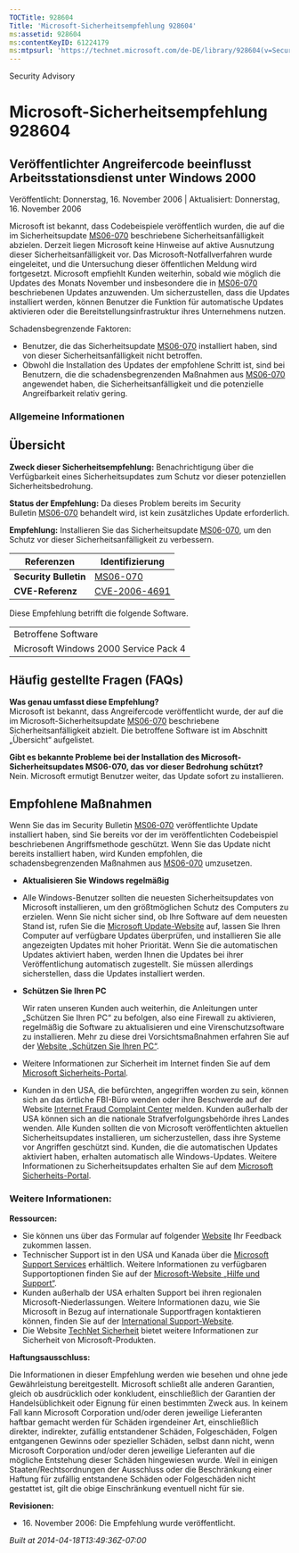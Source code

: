 ```yaml
---
TOCTitle: 928604
Title: 'Microsoft-Sicherheitsempfehlung 928604'
ms:assetid: 928604
ms:contentKeyID: 61224179
ms:mtpsurl: 'https://technet.microsoft.com/de-DE/library/928604(v=Security.10)'
---
```


Security Advisory

Microsoft-Sicherheitsempfehlung 928604
======================================

Veröffentlichter Angreifercode beeinflusst Arbeitsstationsdienst unter Windows 2000
-----------------------------------------------------------------------------------

Veröffentlicht: Donnerstag, 16. November 2006 | Aktualisiert: Donnerstag, 16. November 2006

Microsoft ist bekannt, dass Codebeispiele veröffentlich wurden, die auf die im Sicherheitsupdate [MS06-070](http://www.microsoft.com/germany/technet/sicherheit/bulletins/ms06-070.mspx) beschriebene Sicherheitsanfälligkeit abzielen. Derzeit liegen Microsoft keine Hinweise auf aktive Ausnutzung dieser Sicherheitsanfälligkeit vor. Das Microsoft-Notfallverfahren wurde eingeleitet, und die Untersuchung dieser öffentlichen Meldung wird fortgesetzt.
Microsoft empfiehlt Kunden weiterhin, sobald wie möglich die Updates des Monats November und insbesondere die in [MS06-070](http://www.microsoft.com/germany/technet/sicherheit/bulletins/ms06-070.mspx) beschriebenen Updates anzuwenden. Um sicherzustellen, dass die Updates installiert werden, können Benutzer die Funktion für automatische Updates aktivieren oder die Bereitstellungsinfrastruktur ihres Unternehmens nutzen.

Schadensbegrenzende Faktoren:

-   Benutzer, die das Sicherheitsupdate [MS06-070](http://www.microsoft.com/germany/technet/sicherheit/bulletins/ms06-070.mspx) installiert haben, sind von dieser Sicherheitsanfälligkeit nicht betroffen.
-   Obwohl die Installation des Updates der empfohlene Schritt ist, sind bei Benutzern, die die schadensbegrenzenden Maßnahmen aus [MS06-070](http://www.microsoft.com/germany/technet/sicherheit/bulletins/ms06-070.mspx) angewendet haben, die Sicherheitsanfälligkeit und die potenzielle Angreifbarkeit relativ gering.

### Allgemeine Informationen

Übersicht
---------

**Zweck dieser Sicherheitsempfehlung:** Benachrichtigung über die Verfügbarkeit eines Sicherheitsupdates zum Schutz vor dieser potenziellen Sicherheitsbedrohung.

**Status der Empfehlung:** Da dieses Problem bereits im Security Bulletin [MS06-070](http://www.microsoft.com/germany/technet/sicherheit/bulletins/ms06-070.mspx) behandelt wird, ist kein zusätzliches Update erforderlich.

**Empfehlung:** Installieren Sie das Sicherheitsupdate [MS06-070](http://www.microsoft.com/germany/technet/sicherheit/bulletins/ms06-070.mspx), um den Schutz vor dieser Sicherheitsanfälligkeit zu verbessern.

| Referenzen            | Identifizierung                                                                         |
|-----------------------|-----------------------------------------------------------------------------------------|
| **Security Bulletin** | [MS06-070](http://www.microsoft.com/germany/technet/sicherheit/bulletins/ms06-070.mspx) |
| **CVE-Referenz**      | [CVE-2006-4691](http://www.cve.mitre.org/cgi-bin/cvename.cgi?name=cve-2006-4691)        |

Diese Empfehlung betrifft die folgende Software.

|                                       |
|---------------------------------------|
| Betroffene Software                   |
| Microsoft Windows 2000 Service Pack 4 |

Häufig gestellte Fragen (FAQs)
------------------------------

**Was genau umfasst diese Empfehlung?**  
Microsoft ist bekannt, dass Angreifercode veröffentlicht wurde, der auf die im Microsoft-Sicherheitsupdate [MS06-070](http://www.microsoft.com/germany/technet/sicherheit/bulletins/ms06-070.mspx) beschriebene Sicherheitsanfälligkeit abzielt. Die betroffene Software ist im Abschnitt „Übersicht“ aufgelistet.

**Gibt es bekannte Probleme bei der Installation des Microsoft-Sicherheitsupdates MS06-070, das vor dieser Bedrohung schützt?**  
Nein. Microsoft ermutigt Benutzer weiter, das Update sofort zu installieren.

Empfohlene Maßnahmen
--------------------

Wenn Sie das im Security Bulletin [MS06-070](http://www.microsoft.com/germany/technet/sicherheit/bulletins/ms06-070.mspx) veröffentlichte Update installiert haben, sind Sie bereits vor der im veröffentlichten Codebeispiel beschriebenen Angriffsmethode geschützt. Wenn Sie das Update nicht bereits installiert haben, wird Kunden empfohlen, die schadensbegrenzenden Maßnahmen aus [MS06-070](http://www.microsoft.com/germany/technet/sicherheit/bulletins/ms06-070.mspx) umzusetzen.

-   **Aktualisieren Sie Windows regelmäßig**
-   Alle Windows-Benutzer sollten die neuesten Sicherheitsupdates von Microsoft installieren, um den größtmöglichen Schutz des Computers zu erzielen. Wenn Sie nicht sicher sind, ob Ihre Software auf dem neuesten Stand ist, rufen Sie die [Microsoft Update-Website](http://update.microsoft.com/microsoftupdate) auf, lassen Sie Ihren Computer auf verfügbare Updates überprüfen, und installieren Sie alle angezeigten Updates mit hoher Priorität. Wenn Sie die automatischen Updates aktiviert haben, werden Ihnen die Updates bei ihrer Veröffentlichung automatisch zugestellt. Sie müssen allerdings sicherstellen, dass die Updates installiert werden.
-   **Schützen Sie Ihren PC**

    Wir raten unseren Kunden auch weiterhin, die Anleitungen unter „Schützen Sie Ihren PC“ zu befolgen, also eine Firewall zu aktivieren, regelmäßig die Software zu aktualisieren und eine Virenschutzsoftware zu installieren. Mehr zu diese drei Vorsichtsmaßnahmen erfahren Sie auf der [Website „Schützen Sie Ihren PC“](http://www.microsoft.com/germany/protect).

-   Weitere Informationen zur Sicherheit im Internet finden Sie auf dem [Microsoft Sicherheits-Portal](http://www.microsoft.com/germany/sicherheit/).
-   Kunden in den USA, die befürchten, angegriffen worden zu sein, können sich an das örtliche FBI-Büro wenden oder ihre Beschwerde auf der Website [Internet Fraud Complaint Center](http://www.ifccfbi.gov/index.asp) melden. Kunden außerhalb der USA können sich an die nationale Strafverfolgungsbehörde ihres Landes wenden.
    Alle Kunden sollten die von Microsoft veröffentlichten aktuellen Sicherheitsupdates installieren, um sicherzustellen, dass ihre Systeme vor Angriffen geschützt sind. Kunden, die die automatischen Updates aktiviert haben, erhalten automatisch alle Windows-Updates. Weitere Informationen zu Sicherheitsupdates erhalten Sie auf dem [Microsoft Sicherheits-Portal](http://www.microsoft.com/germany/sicherheit/).

### Weitere Informationen:

**Ressourcen:**

-   Sie können uns über das Formular auf folgender [Website](https://support.microsoft.com/common/survey.aspx?scid=sw;en;1257&showpage=1&ws=technet&sd=tech) Ihr Feedback zukommen lassen.
-   Technischer Support ist in den USA und Kanada über die [Microsoft Support Services](http://go.microsoft.com/fwlink/?linkid=21131) erhältlich. Weitere Informationen zu verfügbaren Supportoptionen finden Sie auf der [Microsoft-Website „Hilfe und Support“](http://support.microsoft.com/).
-   Kunden außerhalb der USA erhalten Support bei ihren regionalen Microsoft-Niederlassungen. Weitere Informationen dazu, wie Sie Microsoft in Bezug auf internationale Supportfragen kontaktieren können, finden Sie auf der [International Support-Website](http://go.microsoft.com/fwlink/?linkid=21155).
-   Die Website [TechNet Sicherheit](http://www.microsoft.com/germany/technet/sicherheit/default.mspx) bietet weitere Informationen zur Sicherheit von Microsoft-Produkten.

**Haftungsausschluss:**

Die Informationen in dieser Empfehlung werden wie besehen und ohne jede Gewährleistung bereitgestellt. Microsoft schließt alle anderen Garantien, gleich ob ausdrücklich oder konkludent, einschließlich der Garantien der Handelsüblichkeit oder Eignung für einen bestimmten Zweck aus. In keinem Fall kann Microsoft Corporation und/oder deren jeweilige Lieferanten haftbar gemacht werden für Schäden irgendeiner Art, einschließlich direkter, indirekter, zufällig entstandener Schäden, Folgeschäden, Folgen entgangenen Gewinns oder spezieller Schäden, selbst dann nicht, wenn Microsoft Corporation und/oder deren jeweilige Lieferanten auf die mögliche Entstehung dieser Schäden hingewiesen wurde. Weil in einigen Staaten/Rechtsordnungen der Ausschluss oder die Beschränkung einer Haftung für zufällig entstandene Schäden oder Folgeschäden nicht gestattet ist, gilt die obige Einschränkung eventuell nicht für sie.

**Revisionen:**

-   16. November 2006: Die Empfehlung wurde veröffentlicht.

*Built at 2014-04-18T13:49:36Z-07:00*
